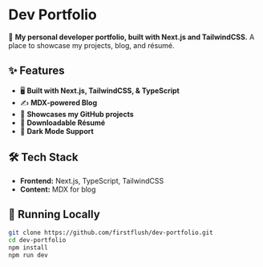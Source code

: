 # Dev Portfolio

🚀 **My personal developer portfolio, built with Next.js and TailwindCSS.**
A place to showcase my projects, blog, and résumé.


## ✨ Features
- 🖥️ **Built with Next.js, TailwindCSS, & TypeScript**
- ✍ **MDX-powered Blog**
- 🔗 **Showcases my GitHub projects**
- 📜 **Downloadable Résumé**
- 🌙 **Dark Mode Support**


## 🛠️ Tech Stack
- **Frontend:** Next.js, TypeScript, TailwindCSS
- **Content:** MDX for blog


## 🚀 Running Locally
```bash
git clone https://github.com/firstflush/dev-portfolio.git
cd dev-portfolio
npm install
npm run dev
